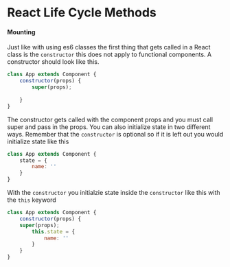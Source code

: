 # React Life Cycle Methods

#### Mounting

Just like with using es6 classes the first thing that gets called in a React class is the ```constructor``` this does not apply to functional components. A constructor should look like this.
```javascript
class App extends Component {
    constructor(props) {
        super(props);
        
    }
}
```
The constructor gets called with the component props and you must call super and pass in the props. You can also initialize state in two different ways. Remember that the ```constructor``` is optional so if it is left out you would initialize state like this
```javascript
class App extends Component {
    state = {
        name: ''
    }
}
```
With the ```constructor``` you initialzie state inside the ```constructor``` like this with the ```this``` keyword
```javascript
class App extends Component {
    constructor(props) {
    super(props);
        this.state = {
            name: ''
        }
    }
}
```